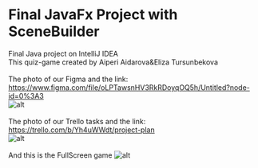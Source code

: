 # Final JavaFx Project with SceneBuilder
Final Java project on IntelliJ IDEA
<br>This quiz-game created by Aiperi Aidarova&Eliza Tursunbekova
<br>
<br>The photo of our Figma and the link: https://www.figma.com/file/oLPTawsnHV3RkRDoyqOQ5h/Untitled?node-id=0%3A3
<br>
![alt](https://sun9-26.userapi.com/impg/7qCQDNqSpSIvrteuKC_Z_SVqpQTvS7_0wak0hA/G3f5QOt1A7Y.jpg?size=1280x720&quality=96&sign=c51f35a5c9c12e4d6156fe30f0b17c84&type=album)
<br>
<br>The photo of our Trello tasks and the link: https://trello.com/b/Yh4uWWdt/project-plan
<br>
![alt](https://sun9-60.userapi.com/impg/xzj2PUd-JJhIZmFPZkf_x2gO47F7_Mecnd0NTg/xDm4e14zga0.jpg?size=1280x720&quality=96&sign=78a480cbbd4932ad687acd85b2eb4504&type=album)
<br>
<br>And this is the FullScreen game
![alt](https://sun9-52.userapi.com/impg/nRPggUQyuYrP9a8QQhfblFiuGg-xQpem1mWRCQ/TC8Iva5fEH8.jpg?size=1280x720&quality=96&sign=28d185ce3f6d73b91fb3865a90b50de9&type=album)
